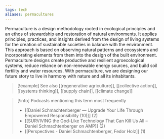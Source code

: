 ```yaml
---
tags: tech
aliases: permacultures
---
```


Permaculture is a design methodology rooted in ecological principles and an ethos of stewardship and restoration of natural environments. It applies principles, practices, and insights derived from the design of living systems for the creation of sustainable societies in balance with the environment. This approach is based on observing natural patterns and ecosystems and incorporating elements from them into the design of the built environment. Permaculture designs create productive and resilient agroecological systems, reduce reliance on non-renewable energy sources, and build soil fertility and water resources. With permaculture, we are designing our future story to live in harmony with nature and all its inhabitants.

> [!example] See also
> [[regenerative agriculture]], [[collective action]], [[systems thinking]], [[supply chain]], [[climate change]]

> [!info] Podcasts mentioning this term most frequently
> * [[Daniel Schmachtenberger — Upgrade Your Life Through Empowered Responsibility (10)]] (2)
> * [[SURVIVING the God-Like Technology That Can Kill Us All – Daniel Schmachtenberger on AMP]] (2)
> * [[Perspectives - Daniel Schmachtenberger, Fedor Holz]] (1)